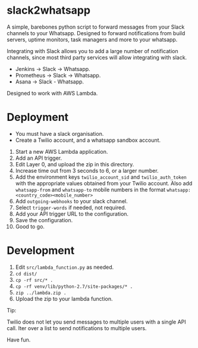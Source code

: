 # slack2whatsapp

A simple, barebones python script to forward messages from your Slack channels to your Whatsapp. Designed to forward notifications from build servers, uptime monitors, task managers and more to your whatsapp. 

Integrating with Slack allows you to add a large number of notification channels, since most third party services will allow integrating with slack. 

- Jenkins -> Slack -> Whatsapp.
- Prometheus -> Slack -> Whatsapp. 
- Asana -> Slack - Whatsapp. 

Designed to work with AWS Lambda. 

# Deployment 

- You must have a slack organisation. 
- Create a Twilio account, and a whatsapp sandbox account.

1. Start a new AWS Lambda application. 
2. Add an API trigger. 
3. Edit Layer 0, and upload the zip in this directory. 
4. Increase time out from 3 seconds to 6, or a larger number. 
5. Add the environment keys `twilio_account_sid` and `twilio_auth_token` with the appropriate values obtained from your Twilio account. Also add `whatsapp-from` and `whatsapp-to` mobile numbers in the format `whatsapp:<country_code><mobile_number>`
6. Add `outgoing-webhooks` to your slack channel. 
7. Select `trigger-words` if needed, not required. 
8. Add your API trigger URL to the configuration. 
9. Save the configuration. 
10. Good to go. 

# Development 

1. Edit `src/lambda_function.py` as needed. 
2. `cd dist/`
3. `cp -rf src/* . `
4. `cp -rf venv/lib/python-2.7/site-packages/* .`
5. `zip ../lambda.zip .`
6. Upload the zip to your lambda function. 

Tip: 

Twilio does not let you send messages to multiple users with a single API call. Iter over a list to send notifications to multiple users. 

Have fun. 

